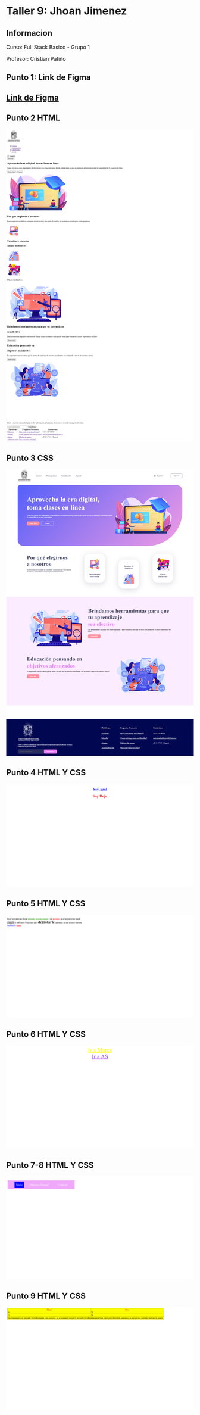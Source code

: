 <h1>Taller 9: Jhoan Jimenez</h1>

<h2>Informacion</h2>
<p>Curso: Full Stack Basico - Grupo 1</p>
<p>Profesor: Cristian Patiño</p>

<h2>Punto 1: Link de Figma<h2>
<a href="https://www.figma.com/file/2MfamJ2cBGJXNXuMhgTiZg/JHOAN-JIMENEZ---FIGMA-EXCERCISE?type=design&node-id=7%3A682&t=neabIeoAr19jowkV-1">Link de Figma</a>

<h2>Punto 2 HTML</h2>
<img src=./public/images/HTML.png alt="HTML">

<h2>Punto 3 CSS</h2>
<img src="./Public/images/CSS.png" alt="CSS">


<h2>Punto 4 HTML Y CSS</h2>
<img src="./Public/images/PUNTO4.png" alt="4">

<h2>Punto 5 HTML Y CSS</h2>
<img src="./Public/images/PUNTO5.png" alt="5">

<h2>Punto 6 HTML Y CSS</h2>
<img src="./Public/images/PUNTO6.png" alt="5">

<h2>Punto 7-8 HTML Y CSS</h2>
<img src="./Public/images/PUNTO7-8.png" alt="5">

<h2>Punto 9 HTML Y CSS</h2>
<img src="./Public/images/PUNTO9.png" alt="5">